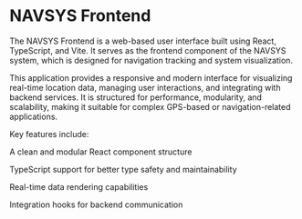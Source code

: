 # NAVSYS Frontend

The NAVSYS Frontend is a web-based user interface built using React, TypeScript, and Vite. It serves as the frontend component of the NAVSYS system, which is designed for navigation tracking and system visualization.

This application provides a responsive and modern interface for visualizing real-time location data, managing user interactions, and integrating with backend services. It is structured for performance, modularity, and scalability, making it suitable for complex GPS-based or navigation-related applications.

Key features include:

A clean and modular React component structure

TypeScript support for better type safety and maintainability

Real-time data rendering capabilities

Integration hooks for backend communication
